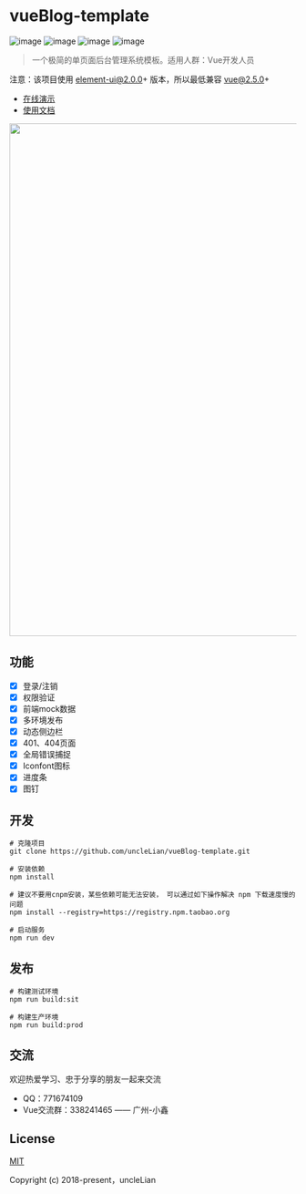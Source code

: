 # vueBlog-template

![image](https://img.shields.io/badge/vue-2.5.16-blue.svg)
![image](https://img.shields.io/badge/vue--router-3.0.1-blue.svg)
![image](https://img.shields.io/badge/vuex-3.0.1-blue.svg)
![image](https://img.shields.io/badge/element--ui-2.3.2-blue.svg)

> 一个极简的单页面后台管理系统模板。适用人群：Vue开发人员

注意：该项目使用 element-ui@2.0.0+ 版本，所以最低兼容 vue@2.5.0+

- [在线演示](http://template.liansixin.win)
- [使用文档](http://liansixin.win/vue-blog-book)

<img src="https://github.com/uncleLian/vueBlog-template/raw/master/screenshots/vueBlog-templa.png" width="900px" style="max-width: 100%;"/>

## 功能
- [x] 登录/注销
- [x] 权限验证
- [x] 前端mock数据
- [x] 多环境发布
- [x] 动态侧边栏
- [x] 401、404页面
- [x] 全局错误捕捉
- [x] Iconfont图标
- [x] 进度条
- [x] 图钉

## 开发
```
# 克隆项目
git clone https://github.com/uncleLian/vueBlog-template.git

# 安装依赖
npm install
   
# 建议不要用cnpm安装，某些依赖可能无法安装， 可以通过如下操作解决 npm 下载速度慢的问题
npm install --registry=https://registry.npm.taobao.org

# 启动服务
npm run dev
```

## 发布
```
# 构建测试环境
npm run build:sit

# 构建生产环境
npm run build:prod
```

## 交流
欢迎热爱学习、忠于分享的朋友一起来交流
- QQ：771674109
- Vue交流群：338241465 —— 广州-小鑫

## License
[MIT](http://opensource.org/licenses/MIT)

Copyright (c) 2018-present，uncleLian